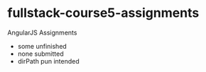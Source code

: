# fullstack-course5-assignments
AngularJS Assignments

- some unfinished
- none submitted
- dirPath pun intended
